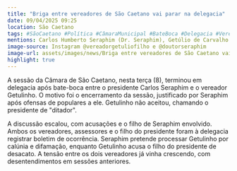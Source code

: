 ```yaml
---
title: "Briga entre vereadores de São Caetano vai parar na delegacia"
date: 09/04/2025 09:25
location: São Caetano
tags: #SãoCaetano #Política #CâmaraMunicipal #BateBoca #Delegacia #Vereadores #Discussão #Polêmica #Notícias #Brasil #abc360noticias
mentions: Carlos Humberto Seraphim (Dr. Seraphim), Getúlio de Carvalho Filho (Getulinho), Bruna Biondi, Edison Parra, Álvaro Moura Seraphim.
image-source: Instagram @vereadorgetuliofilho e @doutorseraphim
image-url: assets/images/news/Briga entre vereadores de São Caetano vai parar na delegacia.jpg
highlight: true
---
```


A sessão da Câmara de São Caetano, nesta terça (8), terminou em delegacia após bate-boca entre o presidente Carlos Seraphim e o vereador Getulinho. O motivo foi o encerramento da sessão, justificado por Seraphim após ofensas de populares a ele. Getulinho não aceitou, chamando o presidente de "ditador".

A discussão escalou, com acusações e o filho de Seraphim envolvido. Ambos os vereadores, assessores e o filho do presidente foram à delegacia registrar boletim de ocorrência. Seraphim pretende processar Getulinho por calúnia e difamação, enquanto Getulinho acusa o filho do presidente de desacato. A tensão entre os dois vereadores já vinha crescendo, com desentendimentos em sessões anteriores.
